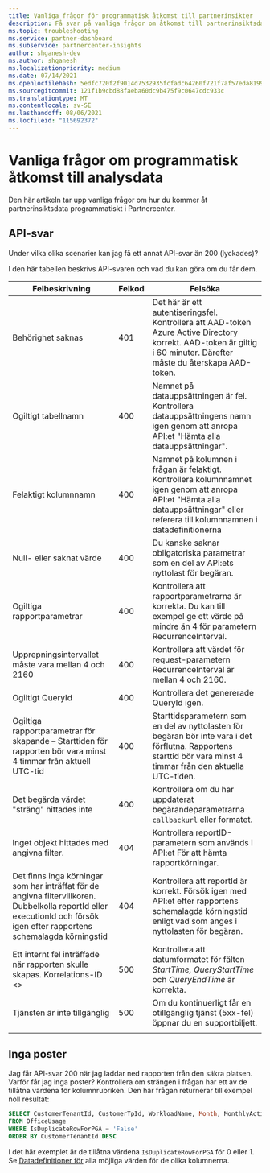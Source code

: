 ```yaml
---
title: Vanliga frågor för programmatisk åtkomst till partnerinsikter
description: Få svar på vanliga frågor om åtkomst till partnerinsiktsdata via API.
ms.topic: troubleshooting
ms.service: partner-dashboard
ms.subservice: partnercenter-insights
author: shganesh-dev
ms.author: shganesh
ms.localizationpriority: medium
ms.date: 07/14/2021
ms.openlocfilehash: 5edfc720f2f9014d7532935fcfadc64260f721f7af57eda81994c710b6492df9
ms.sourcegitcommit: 121f1b9cbd88faeba60dc9b475f9c0647cdc933c
ms.translationtype: MT
ms.contentlocale: sv-SE
ms.lasthandoff: 08/06/2021
ms.locfileid: "115692372"
---
```

# <a name="programmatic-access-of-analytics-data-common-questions"></a>Vanliga frågor om programmatisk åtkomst till analysdata

Den här artikeln tar upp vanliga frågor om hur du kommer åt partnerinsiktsdata programmatiskt i Partnercenter.

## <a name="api-responses"></a>API-svar

Under vilka olika scenarier kan jag få ett annat API-svar än 200 (lyckades)?

I den här tabellen beskrivs API-svaren och vad du kan göra om du får dem.

|    Felbeskrivning     |    Felkod     |    Felsöka     |
|    ----    |    ----    |    ----    |
|    Behörighet saknas     |    401     |    Det här är ett autentiseringsfel. Kontrollera att AAD-token Azure Active Directory korrekt. AAD-token är giltig i 60 minuter. Därefter måste du återskapa AAD-token.     |
|    Ogiltigt tabellnamn     |    400     |    Namnet på datauppsättningen är fel. Kontrollera datauppsättningens namn igen genom att anropa API:et "Hämta alla datauppsättningar".     |
|    Felaktigt kolumnnamn     |    400     |    Namnet på kolumnen i frågan är felaktigt. Kontrollera kolumnnamnet igen genom att anropa API:et "Hämta alla datauppsättningar" eller referera till kolumnnamnen i datadefinitionerna    |
|    Null- eller saknat värde     |    400     |    Du kanske saknar obligatoriska parametrar som en del av API:ets nyttolast för begäran.     |
|    Ogiltiga rapportparametrar     |    400     |    Kontrollera att rapportparametrarna är korrekta. Du kan till exempel ge ett värde på mindre än 4 för parametern RecurrenceInterval.     |
|    Upprepningsintervallet måste vara mellan 4 och 2160     |    400     |    Kontrollera att värdet för request-parametern RecurrenceInterval är mellan 4 och 2160.     |
|    Ogiltigt QueryId     |    400     |    Kontrollera det genererade QueryId igen.     |
|    Ogiltiga rapportparametrar för skapande – Starttiden för rapporten bör vara minst 4 timmar från aktuell UTC-tid     |    400     |    Starttidsparametern som en del av nyttolasten för begäran bör inte vara i det förflutna. Rapportens starttid bör vara minst 4 timmar från den aktuella UTC-tiden.     |
|    Det begärda värdet "sträng" hittades inte     |    400     |    Kontrollera om du har uppdaterat begärandeparametrarna `callbackurl` eller formatet.     |
|    Inget objekt hittades med angivna filter.     |    404     |    Kontrollera reportID-parametern som används i API:et För att hämta rapportkörningar.     |
|    Det finns inga körningar som har inträffat för de angivna filtervillkoren. Dubbelkolla reportId eller executionId och försök igen efter rapportens schemalagda körningstid     |    404     |    Kontrollera att reportId är korrekt. Försök igen med API:et efter rapportens schemalagda körningstid enligt vad som anges i nyttolasten för begäran.     |
|    Ett internt fel inträffade när rapporten skulle skapas. Korrelations-ID <>     |    500     |    Kontrollera att datumformatet för fälten *StartTime,* *QueryStartTime* och *QueryEndTime* är korrekta.     |
|    Tjänsten är inte tillgänglig    |    500     |    Om du kontinuerligt får en otillgänglig tjänst (5xx-fel) öppnar du en supportbiljett.    |
|        |        |        |

## <a name="no-records"></a>Inga poster

Jag får API-svar 200 när jag laddar ned rapporten från den säkra platsen. Varför får jag inga poster?
Kontrollera om strängen i frågan har ett av de tillåtna värdena för kolumnrubriken. Den här frågan returnerar till exempel noll resultat:

```sql
SELECT CustomerTenantId, CustomerTpId, WorkloadName, Month, MonthlyActiveUsers 
FROM OfficeUsage 
WHERE IsDuplicateRowForPGA = 'False' 
ORDER BY CustomerTenantId DESC
```

I det här exemplet är de tillåtna värdena `IsDuplicateRowForPGA` för 0 eller 1. Se [Datadefinitioner för](insights-data-definitions.md) alla möjliga värden för de olika kolumnerna.
